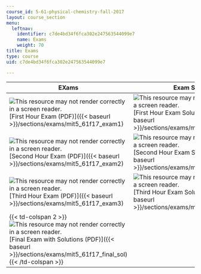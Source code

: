 ```yaml
---
course_id: 5-61-physical-chemistry-fall-2017
layout: course_section
menu:
  leftnav:
    identifier: c7de4bd34f6fca302e247563544099e7
    name: Exams
    weight: 70
title: Exams
type: course
uid: c7de4bd34f6fca302e247563544099e7

---
```


| EXams | Exam Solutions |
| --- | --- |
| ![This resource may not render correctly in a screen reader.](/images/inacessible.gif)[First Hour Exam (PDF)]({{< baseurl >}}/sections/exams/mit5_61f17_exam1) | ![This resource may not render correctly in a screen reader.](/images/inacessible.gif)[First Hour Exam Solutions (PDF)]({{< baseurl >}}/sections/exams/mit5_61f17_exam1_sol) |
| ![This resource may not render correctly in a screen reader.](/images/inacessible.gif)[Second Hour Exam (PDF)]({{< baseurl >}}/sections/exams/mit5_61f17_exam2) | ![This resource may not render correctly in a screen reader.](/images/inacessible.gif)[Second Hour Exam Solutions (PDF)]({{< baseurl >}}/sections/exams/mit5_61f17_exam2_sol) |
| ![This resource may not render correctly in a screen reader.](/images/inacessible.gif)[Third Hour Exam (PDF)]({{< baseurl >}}/sections/exams/mit5_61f17_exam3) | ![This resource may not render correctly in a screen reader.](/images/inacessible.gif)[Third Hour Exam Solutions (PDF)]({{< baseurl >}}/sections/exams/mit5_61f17_exam3_sol) |
| {{< td-colspan 2 >}}![This resource may not render correctly in a screen reader.](/images/inacessible.gif)[Final Exam with Solutions (PDF)]({{< baseurl >}}/sections/exams/mit5_61f17_final_sol){{< /td-colspan >}} |